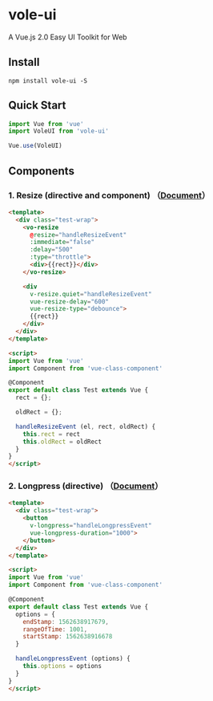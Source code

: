 # vole-ui
A Vue.js 2.0 Easy UI Toolkit for Web


## Install
```shell
npm install vole-ui -S
```

## Quick Start
``` javascript
import Vue from 'vue'
import VoleUI from 'vole-ui'

Vue.use(VoleUI)
```

## Components

### 1. Resize (directive and component) （[Document](https://github.com/lxs24sxl/vole-ui/blob/master/examples/docs/zh-CN/resize.md)）

```html
<template>
  <div class="test-wrap">
    <vo-resize 
      @resize="handleResizeEvent" 
      :immediate="false"
      :delay="500"
      :type="throttle">
      <div>{{rect}}</div>
    </vo-resize>

    <div 
      v-resize.quiet="handleResizeEvent" 
      vue-resize-delay="600" 
      vue-resize-type="debounce">
      {{rect}}
    </div>
  </div>
</template>

<script>
import Vue from 'vue'
import Component from 'vue-class-component'

@Component
export default class Test extends Vue {
  rect = {};

  oldRect = {};

  handleResizeEvent (el, rect, oldRect) {
    this.rect = rect
    this.oldRect = oldRect
  }
}
</script>
```


### 2. Longpress (directive) （[Document](https://github.com/lxs24sxl/vole-ui/blob/master/examples/docs/zh-CN/longpress.md)）

```html
<template>
  <div class="test-wrap">
    <button 
      v-longpress="handleLongpressEvent"
      vue-longpress-duration="1000">
    </button>
  </div>
</template>

<script>
import Vue from 'vue'
import Component from 'vue-class-component'

@Component
export default class Test extends Vue {
  options = {
    endStamp: 1562638917679,
    rangeOfTime: 1001,
    startStamp: 1562638916678
  }

  handleLongpressEvent (options) {
    this.options = options
  }
}
</script>
```
